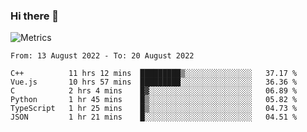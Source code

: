 ### Hi there 👋

![Metrics](https://github.com/radoapx/radoapx/blob/main/github-metrics.svg)

<!--START_SECTION:waka-->

```text
From: 13 August 2022 - To: 20 August 2022

C++          11 hrs 12 mins  █████████▒░░░░░░░░░░░░░░░   37.17 %
Vue.js       10 hrs 57 mins  █████████░░░░░░░░░░░░░░░░   36.36 %
C            2 hrs 4 mins    █▓░░░░░░░░░░░░░░░░░░░░░░░   06.89 %
Python       1 hr 45 mins    █▒░░░░░░░░░░░░░░░░░░░░░░░   05.82 %
TypeScript   1 hr 25 mins    █▒░░░░░░░░░░░░░░░░░░░░░░░   04.73 %
JSON         1 hr 21 mins    █░░░░░░░░░░░░░░░░░░░░░░░░   04.51 %
```

<!--END_SECTION:waka-->

<!--
**radoapx/radoapx** is a ✨ _special_ ✨ repository because its `README.md` (this file) appears on your GitHub profile.

Here are some ideas to get you started:

- 🔭 I’m currently working on ...
- 🌱 I’m currently learning ...
- 👯 I’m looking to collaborate on ...
- 🤔 I’m looking for help with ...
- 💬 Ask me about ...
- 📫 How to reach me: ...
- 😄 Pronouns: ...
- ⚡ Fun fact: ...
-->
